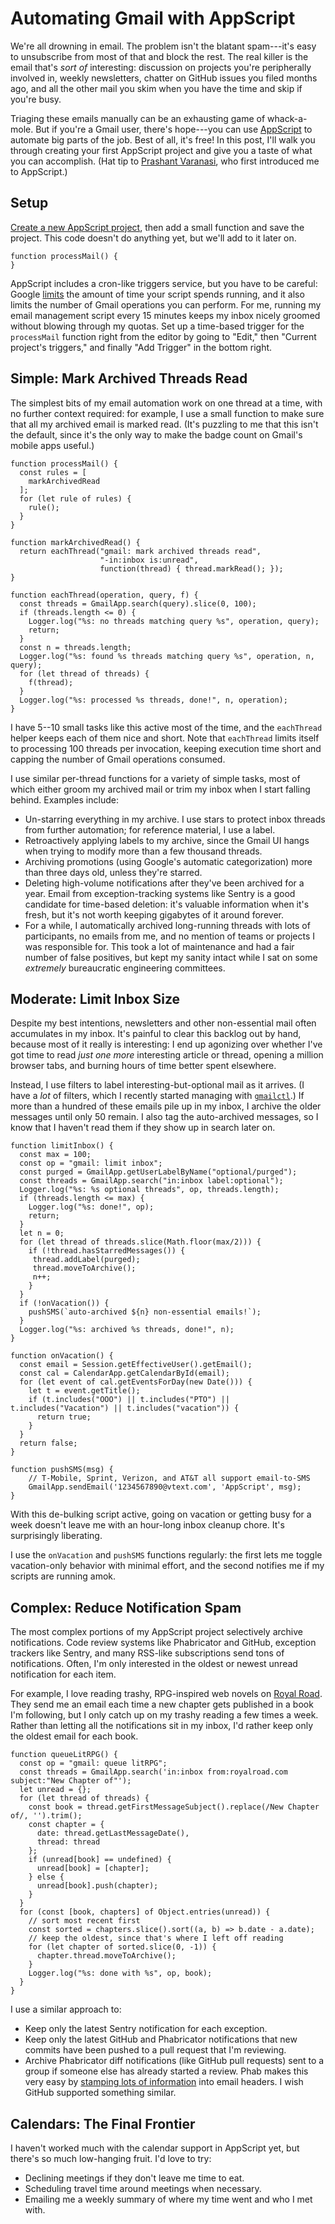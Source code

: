 # Automating Gmail with AppScript

We're all drowning in email. The problem isn't the blatant spam---it's easy to
unsubscribe from most of that and block the rest. The real killer is the email
that's *sort of* interesting: discussion on projects you're peripherally
involved in, weekly newsletters, chatter on GitHub issues you filed months ago,
and all the other mail you skim when you have the time and skip if you're busy.

Triaging these emails manually can be an exhausting game of whack-a-mole. But
if you're a Gmail user, there's hope---you can use
[AppScript](https://www.google.com/script/start/) to automate big parts of the
job. Best of all, it's free! In this post, I'll walk you through creating your
first AppScript project and give you a taste of what you can accomplish. (Hat
tip to [Prashant Varanasi](https://github.com/prashantv), who first introduced
me to AppScript.)

## Setup

[Create a new AppScript project](https://www.google.com/script/start), then
add a small function and save the project. This code doesn't do anything yet,
but we'll add to it later on.

```
function processMail() {
}
```

AppScript includes a cron-like triggers service, but you have to be careful:
Google
[limits](https://developers.google.com/apps-script/guides/services/quotas) the
amount of time your script spends running, and it also limits the number of
Gmail operations you can perform. For me, running my email management script
every 15 minutes keeps my inbox nicely groomed without blowing through my
quotas. Set up a time-based trigger for the `processMail` function right from
the editor by going to "Edit," then "Current project's triggers," and finally
"Add Trigger" in the bottom right.

## Simple: Mark Archived Threads Read

The simplest bits of my email automation work on one thread at a time, with no
further context required: for example, I use a small function to make sure that
all my archived email is marked read. (It's puzzling to me that this isn't the
default, since it's the only way to make the badge count on Gmail's mobile apps
useful.)

```
function processMail() {
  const rules = [
    markArchivedRead
  ];
  for (let rule of rules) {
    rule();
  }
}

function markArchivedRead() {
  return eachThread("gmail: mark archived threads read",
                    "-in:inbox is:unread",
                    function(thread) { thread.markRead(); });
}

function eachThread(operation, query, f) {
  const threads = GmailApp.search(query).slice(0, 100);
  if (threads.length <= 0) {
    Logger.log("%s: no threads matching query %s", operation, query);
    return;
  }
  const n = threads.length;
  Logger.log("%s: found %s threads matching query %s", operation, n, query);
  for (let thread of threads) {
    f(thread);
  }
  Logger.log("%s: processed %s threads, done!", n, operation);
}
```

I have 5--10 small tasks like this active most of the time, and the `eachThread`
helper keeps each of them nice and short. Note that `eachThread` limits itself
to processing 100 threads per invocation, keeping execution time short and
capping the number of Gmail operations consumed.

I use similar per-thread functions for a variety of simple tasks, most of which
either groom my archived mail or trim my inbox when I start falling behind.
Examples include:

* Un-starring everything in my archive. I use stars to protect inbox threads
  from further automation; for reference material, I use a label.
* Retroactively applying labels to my archive, since the Gmail UI hangs when
  trying to modify more than a few thousand threads.
* Archiving promotions (using Google's automatic categorization) more than
  three days old, unless they're starred.
* Deleting high-volume notifications after they've been archived for a year.
  Email from exception-tracking systems like Sentry is a good candidate for
  time-based deletion: it's valuable information when it's fresh, but it's not
  worth keeping gigabytes of it around forever.
* For a while, I automatically archived long-running threads with lots of
  participants, no emails from me, and no mention of teams or projects I was
  responsible for. This took a lot of maintenance and had a fair number of
  false positives, but kept my sanity intact while I sat on some *extremely*
  bureaucratic engineering committees.

## Moderate: Limit Inbox Size

Despite my best intentions, newsletters and other non-essential mail often
accumulates in my inbox. It's painful to clear this backlog out by hand,
because most of it really is interesting: I end up agonizing over whether I've
got time to read *just one more* interesting article or thread, opening a
million browser tabs, and burning hours of time better spent elsewhere.

Instead, I use filters to label interesting-but-optional mail as it arrives. (I
have a *lot* of filters, which I recently started managing with
[`gmailctl`](https://github.com/mbrt/gmailctl).) If more than a hundred of
these emails pile up in my inbox, I archive the older messages until only 50
remain. I also tag the auto-archived messages, so I know that I haven't read
them if they show up in search later on.

```
function limitInbox() {
  const max = 100;
  const op = "gmail: limit inbox";
  const purged = GmailApp.getUserLabelByName("optional/purged");
  const threads = GmailApp.search("in:inbox label:optional");
  Logger.log("%s: %s optional threads", op, threads.length);
  if (threads.length <= max) {
    Logger.log("%s: done!", op);
    return;
  }
  let n = 0;
  for (let thread of threads.slice(Math.floor(max/2))) {
    if (!thread.hasStarredMessages()) {
     thread.addLabel(purged);
     thread.moveToArchive();
     n++;
    }
  }
  if (!onVacation()) {
    pushSMS(`auto-archived ${n} non-essential emails!`);
  }
  Logger.log("%s: archived %s threads, done!", n);
}

function onVacation() {
  const email = Session.getEffectiveUser().getEmail();
  const cal = CalendarApp.getCalendarById(email);
  for (let event of cal.getEventsForDay(new Date())) {
    let t = event.getTitle();
    if (t.includes("OOO") || t.includes("PTO") || t.includes("Vacation") || t.includes("vacation")) {
      return true;
    }
  }
  return false;
}

function pushSMS(msg) {
    // T-Mobile, Sprint, Verizon, and AT&T all support email-to-SMS
    GmailApp.sendEmail('1234567890@vtext.com', 'AppScript', msg);
}
```

With this de-bulking script active, going on vacation or getting busy for a
week doesn't leave me with an hour-long inbox cleanup chore. It's surprisingly
liberating.

I use the `onVacation` and `pushSMS` functions regularly: the first lets me
toggle vacation-only behavior with minimal effort, and the second notifies me
if my scripts are running amok.

## Complex: Reduce Notification Spam

The most complex portions of my AppScript project selectively archive
notifications. Code review systems like Phabricator and GitHub, exception
trackers like Sentry, and many RSS-like subscriptions send tons of
notifications. Often, I'm only interested in the oldest or newest unread
notification for each item.

For example, I love reading trashy, RPG-inspired web novels on [Royal
Road](https://www.royalroad.com/). They send me an email each time a new
chapter gets published in a book I'm following, but I only catch up on my
trashy reading a few times a week. Rather than letting all the notifications
sit in my inbox, I'd rather keep only the oldest email for each book.

```
function queueLitRPG() {
  const op = "gmail: queue litRPG";
  const threads = GmailApp.search('in:inbox from:royalroad.com subject:"New Chapter of"');
  let unread = {};
  for (let thread of threads) {
    const book = thread.getFirstMessageSubject().replace(/New Chapter of/, '').trim();
    const chapter = {
      date: thread.getLastMessageDate(),
      thread: thread
    };
    if (unread[book] == undefined) {
      unread[book] = [chapter];
    } else {
      unread[book].push(chapter);
    }
  }
  for (const [book, chapters] of Object.entries(unread)) {
    // sort most recent first
    const sorted = chapters.slice().sort((a, b) => b.date - a.date);
    // keep the oldest, since that's where I left off reading
    for (let chapter of sorted.slice(0, -1)) {
      chapter.thread.moveToArchive();
    }
    Logger.log("%s: done with %s", op, book);
  }
}
```

I use a similar approach to:

* Keep only the latest Sentry notification for each exception.
* Keep only the latest GitHub and Phabricator notifications that new commits
  have been pushed to a pull request that I'm reviewing.
* Archive Phabricator diff notifications (like GitHub pull requests) sent to a
  group if someone else has already started a review. Phab makes this very easy
  by [stamping lots of
  information](https://secure.phabricator.com/book/phabricator/article/mail_rules/#stamps-and-gmail)
  into email headers. I wish GitHub supported something similar.

## Calendars: The Final Frontier

I haven't worked much with the calendar support in AppScript yet, but there's
so much low-hanging fruit. I'd love to try:

* Declining meetings if they don't leave me time to eat.
* Scheduling travel time around meetings when necessary.
* Emailing me a weekly summary of where my time went and who I met with.
